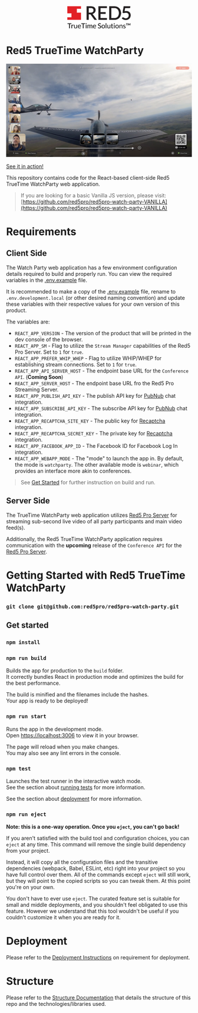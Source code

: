 <h3 align="center">
  <img src="assets/Red5_Truetime_black.png" alt="Red5 TrueTime" style="height: 60px" />
</h3>

# Red5 TrueTime WatchParty

![Red5 TrueTime WatchParty](docs/watchparty-vod.png)

[See it in action!](https://www.youtube.com/watch?v=EhleTDPz-B8&list=TLGGpEZCWusB0F4yODExMjAyMg)

This repository contains code for the React-based client-side Red5 TrueTime WatchParty web application.

> If you are looking for a basic Vanilla JS version, please visit: [https://github.com/red5pro/red5pro-watch-party-VANILLA](https://github.com/red5pro/red5pro-watch-party-VANILLA)

# Requirements

## Client Side

The Watch Party web application has a few environment configuration details required to build and properly run. You can view the required variables in the [.env.example](.env.example) file.

It is recommended to make a copy of the [.env.example](.env.example) file, rename to `.env.development.local` (or other desired naming convention) and update these variables with their respective values for your own version of this product.

The variables are:

* `REACT_APP_VERSION` - The version of the product that will be printed in the dev console of the browser.
* `REACT_APP_SM` - Flag to utilize the `Stream Manager` capabilities of the Red5 Pro Server. Set to `1` for `true`.
* `REACT_APP_PREFER_WHIP_WHEP` - Flag to utilize WHIP/WHEP for establishing stream connections. Set to `1` for `true`.
* `REACT_APP_API_SERVER_HOST` - The endpoint base URL for the `Conference API`. (**Coming Soon**)
* `REACT_APP_SERVER_HOST` - The endpoint base URL fro the Red5 Pro Streaming Server.
* `REACT_APP_PUBLISH_API_KEY` - The publish API key for [PubNub](https://www.pubnub.com/) chat integration.
* `REACT_APP_SUBSCRIBE_API_KEY` - The subscribe API key for [PubNub](https://www.pubnub.com/) chat integration.
* `REACT_APP_RECAPTCHA_SITE_KEY` - The public key for [Recaptcha](https://developers.google.com/recaptcha/) integration.
* `REACT_APP_RECAPTCHA_SECRET_KEY` - The private key for [Recaptcha](https://developers.google.com/recaptcha/) integration.
* `REACT_APP_FACEBOOK_APP_ID` - The Facebook ID for Facebook Log In integration.
* `REACT_APP_WEBAPP_MODE` - The "mode" to launch the app in. By default, the mode is `watchparty`. The other available mode is `webinar`, which provides an interface more akin to conferences.

> See [Get Started](#get-started) for further instruction on build and run.

## Server Side

The TrueTime WatchParty web application utilizes [Red5 Pro Server](https://www.red5pro.com/) for streaming sub-second live video of all party participants and main video feed(s).

Additionally, the Red5 TrueTime WatchParty application requires communication with the **upcoming** release of the `Conference API` for the [Red5 Pro Server](https://www.red5pro.com/).

# Getting Started with Red5 TrueTime WatchParty

### `git clone git@github.com:red5pro/red5pro-watch-party.git`

## Get started

### `npm install`

### `npm run build`

Builds the app for production to the `build` folder.\
It correctly bundles React in production mode and optimizes the build for the best performance.

The build is minified and the filenames include the hashes.\
Your app is ready to be deployed!

### `npm run start`

Runs the app in the development mode.\
Open [https://localhost:3006](https://localhost:3006) to view it in your browser.

The page will reload when you make changes.\
You may also see any lint errors in the console.

### `npm test`

Launches the test runner in the interactive watch mode.\
See the section about [running tests](https://facebook.github.io/create-react-app/docs/running-tests) for more information.


See the section about [deployment](https://facebook.github.io/create-react-app/docs/deployment) for more information.

### `npm run eject`

**Note: this is a one-way operation. Once you `eject`, you can't go back!**

If you aren't satisfied with the build tool and configuration choices, you can `eject` at any time. This command will remove the single build dependency from your project.

Instead, it will copy all the configuration files and the transitive dependencies (webpack, Babel, ESLint, etc) right into your project so you have full control over them. All of the commands except `eject` will still work, but they will point to the copied scripts so you can tweak them. At this point you're on your own.

You don't have to ever use `eject`. The curated feature set is suitable for small and middle deployments, and you shouldn't feel obligated to use this feature. However we understand that this tool wouldn't be useful if you couldn't customize it when you are ready for it.

# Deployment

Please refer to the [Deployment Instructions](DEPLOYMENT.md) on requirement for deployment.

# Structure

Please refer to the [Structure Documentation](STRUCTURE.md) that details the structure of this repo and the technologies/libraries used.
